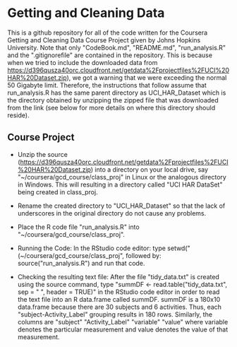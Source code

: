 Getting and Cleaning Data
=========================

This is a github repository for all of the code written for the Coursera Getting and Cleaning Data Course Project given by Johns Hopkins University.
Note that only "CodeBook.md", "README.md", "run_analysis.R" and the ".gitignorefile" are contained in the repository. This is because when we tried 
to include the downloaded data from https://d396qusza40orc.cloudfront.net/getdata%2Fprojectfiles%2FUCI%20HAR%20Dataset.zip), we got a warning that we 
were exceeding the normal 50 Gigabyte limit. Therefore, the instructions that follow assume that run_analysis.R has the same parent directory as 
UCI_HAR_Dataset which is the directory obtained by unzipping the zipped file that was downloaded from the link (see below for more details on where 
this directory should reside).

## Course Project

* Unzip the source (https://d396qusza40orc.cloudfront.net/getdata%2Fprojectfiles%2FUCI%20HAR%20Dataset.zip) into a directory on your local drive, say 
  "~/coursera/gcd_course/class_proj" in Linux or the analogous directory in Windows. This will resulting in a directory called "UCI HAR DataSet" 
  being created in class_proj.

* Rename the created directory to "UCI_HAR_Dataset" so that the lack of underscores in the original directory do not cause any problems.
 
* Place the R code file "run_analysis.R" into "~/coursera/gcd_course/class_proj".

* Running the Code: In the RStudio code editor: type setwd("(~/coursera/gcd_course/class_proj", followed by: source("run_analysis.R") and
  run that code.

* Checking the resulting text file: After the file "tidy_data.txt" is created using the source command, type 
  "summDF <- read.table("tidy_data.txt", sep = " ", header = TRUE)" in the RStudio code editor in order to read  the text file into an R data.frame 
  called summDF. summDF is a 180x10 data.frame because there are 30 subjects and 6 activities. Thus, each "subject-Activity_Label" grouping 
  results in 180 rows. Similarly, the columns are "subject" "Activity_Label" "variable" "value" where variable denotes the particular measurement
  and value denotes the value of that measurement.
